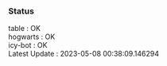 ### Status


table : OK  
hogwarts : OK  
icy-bot : OK  
Latest Update : 2023-05-08 00:38:09.146294
